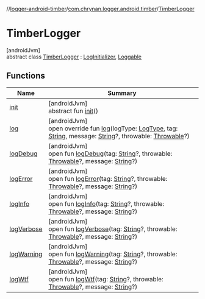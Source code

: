 //[logger-android-timber](../../../index.md)/[com.chrynan.logger.android.timber](../index.md)/[TimberLogger](index.md)

# TimberLogger

[androidJvm]\
abstract class [TimberLogger](index.md) : [LogInitializer](../../../../logger-core/logger-core/com.chrynan.logger/-log-initializer/index.md), [Loggable](../../../../logger-core/logger-core/com.chrynan.logger/-loggable/index.md)

## Functions

| Name | Summary |
|---|---|
| [init](index.md#1639196271%2FFunctions%2F1672300378) | [androidJvm]<br>abstract fun [init](index.md#1639196271%2FFunctions%2F1672300378)() |
| [log](log.md) | [androidJvm]<br>open override fun [log](log.md)(logType: [LogType](../../../../logger-core/logger-core/com.chrynan.logger/-log-type/index.md), tag: [String](https://kotlinlang.org/api/latest/jvm/stdlib/kotlin/-string/index.html), message: [String](https://kotlinlang.org/api/latest/jvm/stdlib/kotlin/-string/index.html)?, throwable: [Throwable](https://kotlinlang.org/api/latest/jvm/stdlib/kotlin/-throwable/index.html)?) |
| [logDebug](index.md#-1390990663%2FFunctions%2F1672300378) | [androidJvm]<br>open fun [logDebug](index.md#-1390990663%2FFunctions%2F1672300378)(tag: [String](https://kotlinlang.org/api/latest/jvm/stdlib/kotlin/-string/index.html)?, throwable: [Throwable](https://kotlinlang.org/api/latest/jvm/stdlib/kotlin/-throwable/index.html)?, message: [String](https://kotlinlang.org/api/latest/jvm/stdlib/kotlin/-string/index.html)?) |
| [logError](index.md#852670830%2FFunctions%2F1672300378) | [androidJvm]<br>open fun [logError](index.md#852670830%2FFunctions%2F1672300378)(tag: [String](https://kotlinlang.org/api/latest/jvm/stdlib/kotlin/-string/index.html)?, throwable: [Throwable](https://kotlinlang.org/api/latest/jvm/stdlib/kotlin/-throwable/index.html)?, message: [String](https://kotlinlang.org/api/latest/jvm/stdlib/kotlin/-string/index.html)?) |
| [logInfo](index.md#60983358%2FFunctions%2F1672300378) | [androidJvm]<br>open fun [logInfo](index.md#60983358%2FFunctions%2F1672300378)(tag: [String](https://kotlinlang.org/api/latest/jvm/stdlib/kotlin/-string/index.html)?, throwable: [Throwable](https://kotlinlang.org/api/latest/jvm/stdlib/kotlin/-throwable/index.html)?, message: [String](https://kotlinlang.org/api/latest/jvm/stdlib/kotlin/-string/index.html)?) |
| [logVerbose](index.md#557716520%2FFunctions%2F1672300378) | [androidJvm]<br>open fun [logVerbose](index.md#557716520%2FFunctions%2F1672300378)(tag: [String](https://kotlinlang.org/api/latest/jvm/stdlib/kotlin/-string/index.html)?, throwable: [Throwable](https://kotlinlang.org/api/latest/jvm/stdlib/kotlin/-throwable/index.html)?, message: [String](https://kotlinlang.org/api/latest/jvm/stdlib/kotlin/-string/index.html)?) |
| [logWarning](index.md#-1320828862%2FFunctions%2F1672300378) | [androidJvm]<br>open fun [logWarning](index.md#-1320828862%2FFunctions%2F1672300378)(tag: [String](https://kotlinlang.org/api/latest/jvm/stdlib/kotlin/-string/index.html)?, throwable: [Throwable](https://kotlinlang.org/api/latest/jvm/stdlib/kotlin/-throwable/index.html)?, message: [String](https://kotlinlang.org/api/latest/jvm/stdlib/kotlin/-string/index.html)?) |
| [logWtf](index.md#1642696271%2FFunctions%2F1672300378) | [androidJvm]<br>open fun [logWtf](index.md#1642696271%2FFunctions%2F1672300378)(tag: [String](https://kotlinlang.org/api/latest/jvm/stdlib/kotlin/-string/index.html)?, throwable: [Throwable](https://kotlinlang.org/api/latest/jvm/stdlib/kotlin/-throwable/index.html)?, message: [String](https://kotlinlang.org/api/latest/jvm/stdlib/kotlin/-string/index.html)?) |
